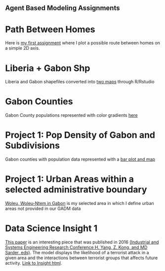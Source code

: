 ## Agent Based Modeling Assignments

# Path Between Homes
Here is [my first assignment](https://rpubs.com/mabuch/651829) where I plot a possible route between homes on a simple 2D axis.

# Liberia + Gabon Shp
Liberia and Gabon shapefiles converted into [two maps](https://rpubs.com/mabuch/652850) through R/Rstudio

# Gabon Counties
Gabon County populations represented with color gradients [here](https://rpubs.com/mabuch/653485)

# Project 1: Pop Density of Gabon and Subdivisions
Gabon counties with population data represented with a [bar plot and map](https://rpubs.com/mabuch/659187)

# Project 1: Urban Areas within a selected administrative boundary
[Woleu, Woleu-Ntem in Gabon](https://rpubs.com/mabuch/662233) is my selected area in which I define urban areas not provided in our GADM data

# Data Science Insight 1
[This paper](https://d1wqtxts1xzle7.cloudfront.net/46104226/FinalPaper_1446.pdf?1464719223=&response-content-disposition=inline%3B+filename%3DAn_Agent_Based_Approach_for_Understandin.pdf&Expires=1600438398&Signature=GfgQVlJDQQUrGEQAeb2UajwZWOF4O7fb2j07z~3xMprSAdEMYG1tf1Fmti8ztrt472BqELadKOia9VgDV4HyeMaPA6Yss3kOms93IsMzBSZcT4mfCXNSrposkefP44OCKeaDr7NCxvyx3h4qdfdWPSdU9sjyN4Qj5nuhDY46xXhLDh6o51amk0Snpv-fv1LgDw-FU5yGkAXTLGZuf8BN37RXbYSK3a-zezyjiXlYhcyO-de~CVNJGSdG8fHkslwlbQcLjpMuJSTF0uMOGtZc6Rw0-cUbo-ZmK1lVEMAMeWVUK4gD2vtgZ7VfZi7Jt~f8dpz40NgOVmad9G4ZsIPX3w__&Key-Pair-Id=APKAJLOHF5GGSLRBV4ZA) is an interesting piece that was published in 2016 [(Industrial and Systems Engineering Research Conference
H. Yang, Z. Kong, and MD Sarder, eds)](). The model displays the likelihood of a terrorist attack in a given area and the interactions between terrorist groups that affects future activity. [Link to Insight html](https://rpubs.com/mabuch/662394).
